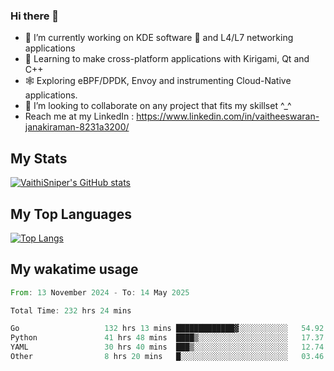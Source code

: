 ### Hi there 👋

- 🔭 I’m currently working on KDE software 💓 and L4/L7 networking applications 
- 📖 Learning to make cross-platform applications with Kirigami, Qt and C++
- 🕸️ Exploring eBPF/DPDK, Envoy and instrumenting Cloud-Native applications. 
- 👯 I’m looking to collaborate on any project that fits my skillset ^_^
- Reach me at my LinkedIn : https://www.linkedin.com/in/vaitheeswaran-janakiraman-8231a3200/

## My Stats
[![VaithiSniper's GitHub stats](https://github-readme-stats.vercel.app/api?username=VaithiSniper&hide=stars&theme=radical)](https://github.com/anuraghazra/github-readme-stats)

## My Top Languages

[![Top Langs](https://github-readme-stats.vercel.app/api/top-langs/?username=VaithiSniper&layout=compact)](https://github.com/anuraghazra/github-readme-stats)

## My wakatime usage

<!--START_SECTION:waka-->

```rust
From: 13 November 2024 - To: 14 May 2025

Total Time: 232 hrs 24 mins

Go                   132 hrs 13 mins █████████████▓░░░░░░░░░░░   54.92 %
Python               41 hrs 48 mins  ████▒░░░░░░░░░░░░░░░░░░░░   17.37 %
YAML                 30 hrs 40 mins  ███▒░░░░░░░░░░░░░░░░░░░░░   12.74 %
Other                8 hrs 20 mins   █░░░░░░░░░░░░░░░░░░░░░░░░   03.46 %
```

<!--END_SECTION:waka-->
